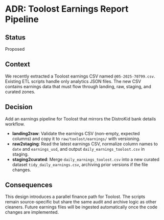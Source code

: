# ADR: Toolost Earnings Report Pipeline

## Status
Proposed

## Context
We recently extracted a Toolost earnings CSV named `@05-2025-70799.csv`.
Existing ETL scripts handle only analytics JSON files. The new CSV contains
earnings data that must flow through landing, raw, staging, and curated zones.

## Decision
Add an earnings pipeline for Toolost that mirrors the DistroKid bank details
workflow.

- **landing2raw**: Validate the earnings CSV (non-empty, expected columns) and
  copy it to `raw/toolost/earnings/` with versioning.
- **raw2staging**: Read the latest earnings CSV, normalize column names to
  `date` and `earnings_usd`, and output `daily_earnings_toolost.csv` in staging.
- **staging2curated**: Merge `daily_earnings_toolost.csv` into a new curated
  dataset `tidy_daily_earnings.csv`, archiving prior versions if the file
  changes.

## Consequences
This design introduces a parallel finance path for Toolost. The scripts remain
source-specific but share the same audit and archive logic as other cleaners.
Future earnings files will be ingested automatically once the code changes are
implemented.
